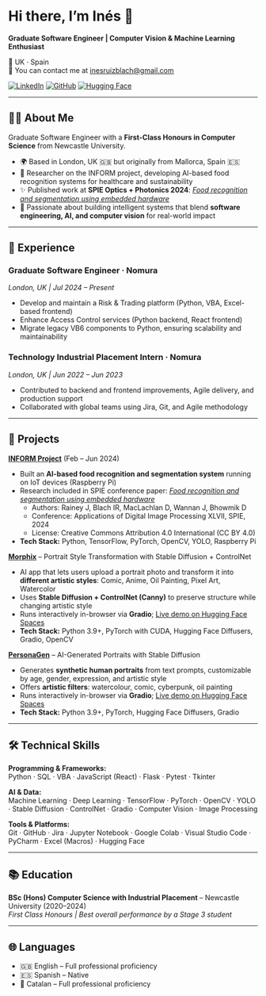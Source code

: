 # Hi there, I’m Inés 👋  

**Graduate Software Engineer | Computer Vision & Machine Learning Enthusiast**  

📍 UK · Spain  
📧 You can contact me at inesruizblach@gmail.com

[![LinkedIn](https://img.shields.io/badge/LinkedIn-blue?style=flat&logo=linkedin)](https://linkedin.com/in/inesruizblach) 
[![GitHub](https://img.shields.io/badge/GitHub-000?style=flat&logo=github)](https://github.com/inesruizblach) 
[![Hugging Face](https://img.shields.io/badge/🤗-Hugging%20Face-yellow)](https://huggingface.co/inesruizblach)  

---

## 👩‍💻 About Me  

Graduate Software Engineer with a **First-Class Honours in Computer Science** from Newcastle University.  

- 🌍 Based in London, UK 🇬🇧 but originally from Mallorca, Spain 🇪🇸  
- 🔬 Researcher on the INFORM project, developing AI-based food recognition systems for healthcare and sustainability  
- ✨ Published work at **SPIE Optics + Photonics 2024**: [*Food recognition and segmentation using embedded hardware*](https://doi.org/10.1117/12.3031247)  
- 🧠 Passionate about building intelligent systems that blend **software engineering, AI, and computer vision** for real-world impact  

---

## 💼 Experience  

### Graduate Software Engineer · **Nomura**  
*London, UK | Jul 2024 – Present*  
- Develop and maintain a Risk & Trading platform (Python, VBA, Excel-based frontend)  
- Enhance Access Control services (Python backend, React frontend)  
- Migrate legacy VB6 components to Python, ensuring scalability and maintainability  

### Technology Industrial Placement Intern · **Nomura**  
*London, UK | Jun 2022 – Jun 2023*  
- Contributed to backend and frontend improvements, Agile delivery, and production support  
- Collaborated with global teams using Jira, Git, and Agile methodology  

---


## 🔬 Projects  

**[INFORM Project](https://github.com/inesruizblach/INFORM-Project)** (Feb – Jun 2024)  
- Built an **AI-based food recognition and segmentation system** running on IoT devices (Raspberry Pi)  
- Research included in SPIE conference paper: [*Food recognition and segmentation using embedded hardware*](https://doi.org/10.1117/12.3031247)  
  - Authors: Rainey J, Blach IR, MacLachlan D, Wannan J, Bhowmik D  
  - Conference: Applications of Digital Image Processing XLVII, SPIE, 2024  
  - License: Creative Commons Attribution 4.0 International (CC BY 4.0)  
- **Tech Stack:** Python, TensorFlow, PyTorch, OpenCV, YOLO, Raspberry Pi  

**[Morphix](https://github.com/inesruizblach/Morphix)** – Portrait Style Transformation with Stable Diffusion + ControlNet  
- AI app that lets users upload a portrait photo and transform it into **different artistic styles**: Comic, Anime, Oil Painting, Pixel Art, Watercolor  
- Uses **Stable Diffusion + ControlNet (Canny)** to preserve structure while changing artistic style  
- Runs interactively in-browser via **Gradio**; [Live demo on Hugging Face Spaces](https://huggingface.co/spaces/inesruizblach/Morphix)
- **Tech Stack:** Python 3.9+, PyTorch with CUDA, Hugging Face Diffusers, Gradio, OpenCV  

**[PersonaGen](https://github.com/inesruizblach/PersonaGen)** – AI-Generated Portraits with Stable Diffusion  
- Generates **synthetic human portraits** from text prompts, customizable by age, gender, expression, and artistic style  
- Offers **artistic filters**: watercolour, comic, cyberpunk, oil painting  
- Runs interactively in-browser via **Gradio**; [Live demo on Hugging Face Spaces](https://huggingface.co/spaces/inesruizblach/PersonaGen)
- **Tech Stack:** Python 3.9+, PyTorch, Hugging Face Diffusers, Gradio  

---

## 🛠️ Technical Skills  

**Programming & Frameworks:**  
Python · SQL · VBA · JavaScript (React) · Flask · Pytest · Tkinter  

**AI & Data:**  
Machine Learning · Deep Learning · TensorFlow · PyTorch · OpenCV · YOLO · Stable Diffusion · ControlNet · Gradio · Computer Vision · Image Processing  

**Tools & Platforms:**  
Git · GitHub · Jira · Jupyter Notebook · Google Colab · Visual Studio Code · PyCharm · Excel (Macros) · Hugging Face  

---

## 📚 Education  

**BSc (Hons) Computer Science with Industrial Placement** – Newcastle University (2020–2024)  
*First Class Honours | Best overall performance by a Stage 3 student*  

---

## 🌐 Languages  

- 🇬🇧 English – Full professional proficiency  
- 🇪🇸 Spanish – Native  
- 🏴 Catalan – Full professional proficiency  
